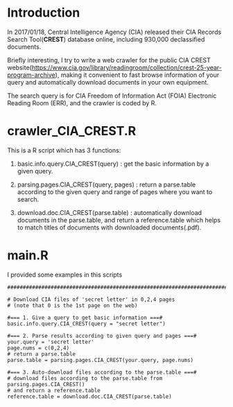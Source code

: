 # Introduction    
   
In 2017/01/18, Central Intelligence Agency (CIA) released their CIA Records Search Tool(**CREST**) database online, including 930,000 declassified documents.   
   
Briefly interesting, I try to write a web crawler for the public CIA CREST website(https://www.cia.gov/library/readingroom/collection/crest-25-year-program-archive), making it convenient to fast browse information of your query and automatically download documents in your own equipment.      
   
The search query is for CIA Freedom of Information Act (FOIA) Electronic Reading Room (ERR), and the crawler is coded by R.   

# crawler_CIA_CREST.R    

This is a R script which has 3 functions:    

1. basic.info.query.CIA_CREST(query) : get the basic information by a given query.   

2. parsing.pages.CIA_CREST(query, pages) : return a parse.table according to the given query and range of pages where you want to search.   

3. download.doc.CIA_CREST(parse.table) : automatically download documents in the parse.table, and return a reference.table which helps to match titles of documents with downloaded documents(.pdf).   

# main.R    

I provided some examples in this scripts 

```
##################################################################################

# Download CIA files of 'secret letter' in 0,2,4 pages  
# (note that 0 is the 1st page on the web)

#=== 1. Give a query to get basic information ===#
basic.info.query.CIA_CREST(query = "secret letter") 

#=== 2. Parse results according to given query and pages ===#
your.query = 'secret letter'
page.nums = c(0,2,4)    
# return a parse.table
parse.table = parsing.pages.CIA_CREST(your.query, page.nums)

#=== 3. Auto-download files according to the parse.table ===#
# download files according to the parse.table from parsing.pages.CIA_CREST()
# and return a reference.table
reference.table = download.doc.CIA_CREST(parse.table)

```